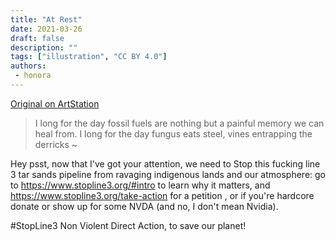 ```yaml
---
title: "At Rest"
date: 2021-03-26
draft: false
description: ""
tags: ["illustration", "CC BY 4.0"]
authors:
 - honora
---
```


[Original on ArtStation](https://efflam.artstation.com/projects/aYJ9BX)


> I long for the day fossil fuels are nothing but a painful memory we can heal from.
> I long for the day fungus eats steel, vines entrapping the derricks ~

Hey psst, now that I've got your attention, we need to Stop this fucking line 3 tar sands pipeline from ravaging indigenous lands and our atmosphere: go to https://www.stopline3.org/#intro to learn why it matters, and https://www.stopline3.org/take-action for a petition , or if you're hardcore donate or show up for some NVDA (and no, I don't mean Nvidia).

#StopLine3 Non Violent Direct Action, to save our planet!